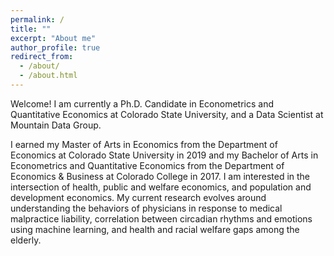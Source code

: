 ```yaml
---
permalink: /
title: ""
excerpt: "About me"
author_profile: true
redirect_from:
  - /about/
  - /about.html
---
```


Welcome! I am currently a Ph.D. Candidate in Econometrics and Quantitative Economics at Colorado State University, and a Data Scientist at Mountain Data Group.

I earned my Master of Arts in Economics from the Department of Economics at Colorado State University in 2019 and my Bachelor of Arts  in Econometrics and Quantitative Economics from the Department of Economics & Business at Colorado College in 2017. I am interested in the intersection of health, public and welfare economics, and population and development economics. My current research evolves around understanding the behaviors of physicians in response to medical malpractice liability, correlation between circadian rhythms and emotions using machine learning, and health and racial welfare gaps among the elderly.
